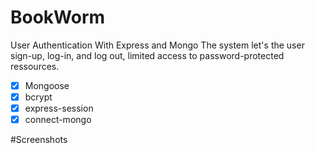 # BookWorm
User Authentication With Express and Mongo
The system let's the user sign-up, log-in, and log out, limited access to password-protected ressources.

- [x] Mongoose
- [x] bcrypt
- [x] express-session
- [x] connect-mongo

#Screenshots
